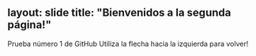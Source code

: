 layout: slide
title: "Bienvenidos a la segunda página!"
---
Prueba número 1 de GitHub
Utiliza la flecha hacia la izquierda para volver!

